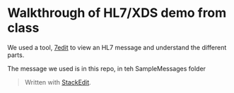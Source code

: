 # Walkthrough of HL7/XDS demo from class
We used a tool, [7edit](http://www.7edit.com/home/index.php) to view an HL7 message and understand the different parts.

The message we used is in this repo, in teh SampleMessages folder

> Written with [StackEdit](https://stackedit.io/).
<!--stackedit_data:
eyJoaXN0b3J5IjpbMTA4ODA1NDBdfQ==
-->